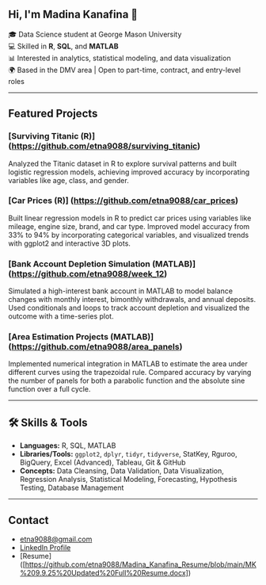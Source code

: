 ## Hi, I'm Madina Kanafina 👋


🎓 Data Science student at George Mason University  
💻 Skilled in **R**, **SQL**, and **MATLAB**  
📊 Interested in analytics, statistical modeling, and data visualization  
🌍 Based in the DMV area | Open to part-time, contract, and entry-level roles


---
## Featured Projects

### [Surviving Titanic (R)] (https://github.com/etna9088/surviving_titanic)
Analyzed the Titanic dataset in R to explore survival patterns and built logistic regression models, achieving improved accuracy by incorporating variables like age, class, and gender.

### [Car Prices (R)] (https://github.com/etna9088/car_prices)
Built linear regression models in R to predict car prices using variables like mileage, engine size, brand, and car type. Improved model accuracy from 33% to 94% by incorporating categorical variables, and visualized trends with ggplot2 and interactive 3D plots.

### [Bank Account Depletion Simulation (MATLAB)] (https://github.com/etna9088/week_12)
Simulated a high-interest bank account in MATLAB to model balance changes with monthly interest, bimonthly withdrawals, and annual deposits. Used conditionals and loops to track account depletion and visualized the outcome with a time-series plot.

### [Area Estimation Projects (MATLAB)] (https://github.com/etna9088/area_panels)
Implemented numerical integration in MATLAB to estimate the area under different curves using the trapezoidal rule. Compared accuracy by varying the number of panels for both a parabolic function and the absolute sine function over a full cycle.

---


## 🛠 Skills & Tools

- **Languages:** R, SQL, MATLAB  
- **Libraries/Tools:** `ggplot2`, `dplyr`, `tidyr`, `tidyverse`, StatKey, Rguroo, BigQuery, Excel (Advanced), Tableau, Git & GitHub
- **Concepts:** Data Cleansing, Data Validation, Data Visualization, Regression Analysis, Statistical Modeling, Forecasting, Hypothesis Testing, Database Management

---

## Contact
* [etna9088@gmail.com](mailto:etna9088@gmail.com)
* [LinkedIn Profile](https://www.linkedin.com/in/etna907)
* [Resume] ([https://github.com/etna9088/Madina_Kanafina_Resume/blob/main/MK%209.9.25%20Updated%20Full%20Resume.docx])

